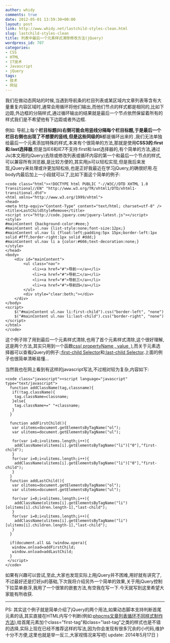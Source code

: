 ```yaml
---
author: whidy
comments: true
date: 2012-05-01 13:59:30+00:00
layout: post
link: http://www.whidy.net/lastchild-styles-clean.html
slug: lastchild-styles-clean
title: 列表中最后一个元素样式清除修改方法(jQuery)
wordpress_id: 707
categories:
- CSS
- HTML
- IT技术
- Javascript
- jQuery
tags:
- 技术
- 网站
---
```


我们在做动态网站的时候,当遇到导航条的栏目列表或某区域内文章列表等含有大量重复内容区域时,通常会用循环将他们输出,而他们节点的样式都是相同的,比如下边距,外边框的分隔样式,通过循环输出的结果就是最后一个节点依然保留着所有的样式我们是不希望他有下边距或者外边框.

例如: 导航上每个**栏目标题(li)**右侧可能会用竖线分隔每个栏目标题,于是最后一个栏目右侧也出现了不想要的竖线,但是这些同级的**li**都是循环出来的 ,我们无法单独给最后一个元素添加特殊的样式,本来有个很简单的方法,那就是使用**CSS3的:first和:last选择器**,但是当IE6和IE7不支持:first和:last选择器的,有个简单的方法,通过Js(本文用的jQuery)去除或修改列表或循环内容的第一个和最后一个节点的样式,可以兼容所有浏览器,是比较方便的,其实用js可以轻松实现,但是我后来发现,jQuery来处理或许更加轻松些,也是正好我最近在学习jQuery,的确很好用.在body内最后加上一小段就可以了,比如下面这个简单的例子:


    
    <code class="html"><!DOCTYPE html PUBLIC "-//W3C//DTD XHTML 1.0 Transitional//EN" "http://www.w3.org/TR/xhtml1/DTD/xhtml1-transitional.dtd">
    <html xmlns="http://www.w3.org/1999/xhtml">
    <head>
    <meta http-equiv="Content-Type" content="text/html; charset=utf-8" />
    <title>LastChildStyleRemove</title>
    <script src="http://code.jquery.com/jquery-latest.js"></script>
    <style>
    #mainContent {background-color:#eee;}
    #mainContent ul.nav {list-style:none;font-size:12px;}
    #mainContent ul.nav li {float:left;padding:5px 15px;border-left:1px solid #fff;border-right:1px solid #ddd;}
    #mainContent ul.nav li a {color:#666;text-decoration:none;}
    </style>
    </head>
    <body>
    	<div id="mainContent">
    		<ul class="nav">
    			<li><a href="#">导航一</a></li>
    			<li><a href="#">导航二</a></li>
    			<li><a href="#">导航三</a></li>
    			<li><a href="#">导航四</a></li>
    		</ul>
    		<div style="clear:both;"></div>
    	</div>
    </body>
    <script>
    	$("#mainContent ul.nav li:first-child").css("border-left", "none")
    	$("#mainContent ul.nav li:last-child").css("border-right", "none")
    </script>
    </html>
    </code>



这个例子除了用到最后一个元素样式清除,也用了首个元素样式清除,这个很好理解,这是两个方法,其实只用到一个函数[css( propertyName , value  )](http://api.jquery.com/css/#css2),而关于元素选择器可以查看jQuery的例子:[:first-child Selector](http://api.jquery.com/first-child-selector/)和[:last-child Selector](http://api.jquery.com/last-child-selector/).上面的例子也很简单清晰易懂...

当然我也在网上看到有这样的javascript写法,不过相对较为复杂,内容如下:


    
    <code class="javascript"><script language="javascript" type="text/javascript">
      function addClassName(tag,classname){
       if(!tag.className){
        tag.className=classname;
       }else{
        tag.className+=" "+classname;
       }
      }
    
      function addFirstChild(){
       var olitems=document.getElementsByTagName("ol");
       var ulitems=document.getElementsByTagName("ul");
    
       for(var i=0;i<olitems.length;i++){
        addClassName(olitems[i].getElementsByTagName("li")["0"],"first-child");
       }
       for(var i=0;i<ulitems.length;i++){
        addClassName(ulitems[i].getElementsByTagName("li")["0"],"first-child");
       }
      }
      function addLastChild(){
       var olitems=document.getElementsByTagName("ol");
       var ulitems=document.getElementsByTagName("ul");
    
       for(var i=0;i<olitems.length;i++){
        addClassName(olitems[i].getElementsByTagName("li")[olitems[i].children.length-1],"last-child");
       }
       for(var i=0;i<ulitems.length;i++){
        addClassName(ulitems[i].getElementsByTagName("li")[ulitems[i].children.length-1],"last-child");
       }
      }
    
      if(document.all && !window.opera){
       window.onload=addFirstChild;
       window.onload=addLastChild;
      }
     </script>
    </code>



如果有兴趣可以尝试,至此,大家也发现实际上用jQuery并不困难,用好就有讲究了,不过最好还是打好js的基础,下次我将介绍另外一个简单的效果,关于用jQuery控制下拉菜单悬浮,我用了一个很笨的嵌套方法,有空我在写一下.今天就写到这里希望大家能有所收获.



* * *



PS: 其实这个例子就是简单介绍了jQuery的两个用法,如果动态脚本支持判断首尾元素的话,其实直接在HTML内写个判断(例如:[phpcms文章列表循环不同样式制作方法](http://www.whidy.net/phpcms-list-with-different-style.html)),给首尾元素加个class="first-tag"和class="last-tag"之类的样式也是不错的选择,实际上现在已经不推荐这样的写法,因为你会发现有很多冗余的小代码,维护十分不方便,这里也就是举一反三,大家视情况来写吧( update: 2014年5月17日 )
